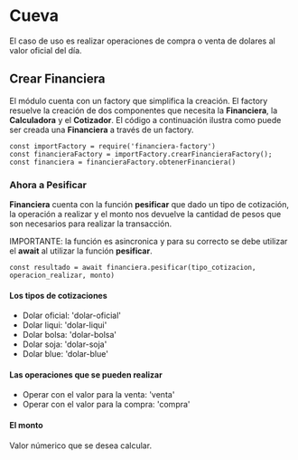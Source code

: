 # Cueva

El caso de uso es realizar operaciones de compra o venta de dolares al valor oficial del día.

## Crear Financiera

El módulo cuenta con un factory que simplifica la creación. El factory resuelve la creación de dos componentes que necesita la **Financiera**, la **Calculadora** y el **Cotizador**. 
El código a continuación ilustra como puede ser creada una **Financiera** a través de un factory.

```
const importFactory = require('financiera-factory')
const financieraFactory = importFactory.crearFinancieraFactory();
const financiera = financieraFactory.obtenerFinanciera()
```

### Ahora a Pesificar

**Financiera** cuenta con la función **pesificar** que dado un tipo de cotización, la operación a realizar y el monto nos devuelve la cantidad de pesos que son necesarios para realizar la transacción.

IMPORTANTE: la función es asincronica y para su correcto se debe utilizar el **await** al utilizar la función **pesificar**.

```
const resultado = await financiera.pesificar(tipo_cotizacion, operacion_realizar, monto)
```

#### Los tipos de cotizaciones

* Dolar oficial: 'dolar-oficial'
* Dolar liqui: 'dolar-liqui'
* Dolar bolsa: 'dolar-bolsa'
* Dolar soja: 'dolar-soja'
* Dolar blue: 'dolar-blue'

#### Las operaciones que se pueden realizar

* Operar con el valor para la venta: 'venta'
* Operar con el valor para la compra: 'compra'

#### El monto

Valor númerico que se desea calcular.
